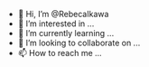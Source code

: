 - 👋 Hi, I’m @RebecaIkawa
- 👀 I’m interested in ...
- 🌱 I’m currently learning ...
- 💞️ I’m looking to collaborate on ...
- 📫 How to reach me ...

<!---
RebecaIkawa/RebecaIkawa is a ✨ special ✨ repository because its `README.md` (this file) appears on your GitHub profile.
You can click the Preview link to take a look at your changes.
--->
